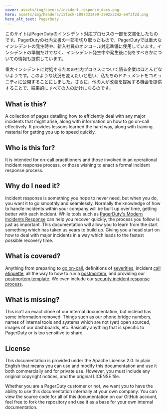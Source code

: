 ```yaml
---
cover: assets/img/covers/incident_response_docs.png
hero: assets/img/headers/iStock-1097331490-3992x2242-e4f3f2d.png
hero_alt_text: PagerDuty
---
```

このサイトはPagerDutyのインシデント対応プロセスの一部を文書化したものです。PagerDutyの社内文書の一部を切り取ったもので、PagerDutyでは重大なインシデントの発生時や、新入社員のオンコール対応準備に使用しています。インシデントの準備だけでなく、インシデント発生中や発生後に何をすべきかについての情報も提供しています。

重大インシデントに対処するための社内プロセスについて語る企業はほとんどないようです。このような状況を変えたいと思い、私たちのドキュメントをコミュニティに公開することにしました。さらに、他の人が改善を提案する機会を提供することで、結果的にすべての人の助けになるのです。

## What is this?

A collection of pages detailing how to efficiently deal with any major incidents that might arise, along with information on how to go on-call effectively. It provides lessons learned the hard way, along with training material for getting you up to speed quickly.

## Who is this for?

It is intended for on-call practitioners and those involved in an operational incident response process, or those wishing to enact a formal incident response process.

## Why do I need it?

Incident response is something you hope to never need, but when you do, you want it to go smoothly and seamlessly. Normally the knowledge of how to handle incidents within your company will be built up over time, getting better with each incident. While tools such as [PagerDuty's Modern Incidents Response](https://www.pagerduty.com/platform/modern-incident-response/) can help you recover quickly, the process you follow is just as important. This documentation will allow you to learn from the start something which has taken us years to build up. Giving you a head start on how to deal with major incidents in a way which leads to the fastest possible recovery time.

## What is covered?

Anything from preparing to [go on-call](oncall/being_oncall.md), definitions of [severities](before/severity_levels.md), incident [call etiquette](before/call_etiquette.md), all the way to how to run a [postmortem](after/post_mortem_process.md), and providing our [postmortem template](after/post_mortem_template.md). We even include our [security incident response process](during/security_incident_response.md).

## What is missing?

This isn't an exact clone of our internal documentation, but instead has some information removed. Things such as our phone bridge numbers, names of internal tools and systems which are not (yet) open sourced, images of our dashboards, etc. Basically anything that is specific to PagerDuty or is too sensitive to share.

## License

This documentation is provided under the Apache License 2.0. In plain English that means you can use and modify this documentation and use it both commercially and for private use. However, you must include any original copyright notices, and the original LICENSE file.

Whether you are a PagerDuty customer or not, we want you to have the ability to use this documentation internally at your own company. You can view the source code for all of this documentation on our GitHub account, feel free to fork the repository and use it as a base for your own internal documentation.
